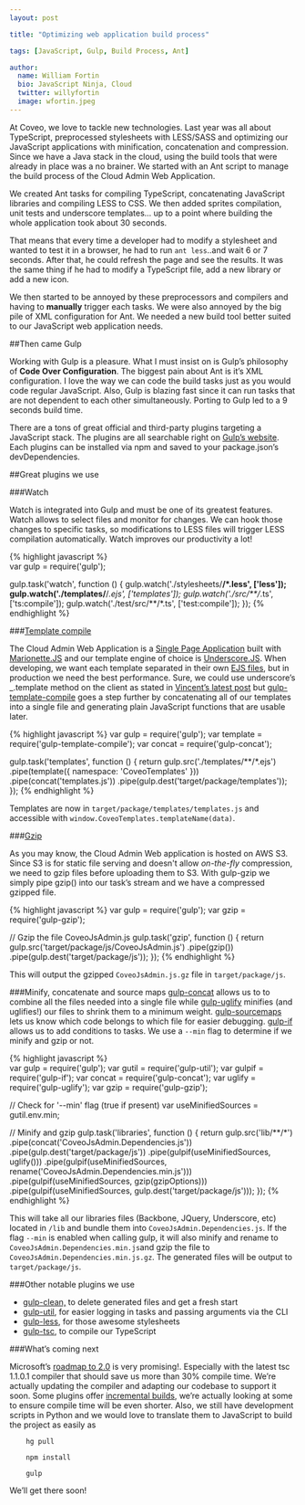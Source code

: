 ```yaml
---
layout: post

title: "Optimizing web application build process"

tags: [JavaScript, Gulp, Build Process, Ant]

author:
  name: William Fortin
  bio: JavaScript Ninja, Cloud
  twitter: willyfortin
  image: wfortin.jpeg
---
```


At Coveo, we love to tackle new technologies. Last year was all about TypeScript, preprocessed stylesheets with LESS/SASS and optimizing our JavaScript applications with minification, concatenation and compression. Since we have a Java stack in the cloud, using the build tools that were already in place was a no brainer. We started with an Ant script to manage the build process of the Cloud Admin Web Application.

<!-- more -->

We created Ant tasks for compiling TypeScript, concatenating JavaScript libraries and compiling LESS to CSS. We then added sprites compilation, unit tests and underscore templates... up to a point where building the whole application took about 30 seconds.

That means that every time a developer had to modify a stylesheet and wanted to test it in a browser, he had to run `ant less`..and wait 6 or 7 seconds. After that, he could refresh the page and see the results. It was the same thing if he had to modify a TypeScript file, add a new library or add a new icon.

We then started to be annoyed by these preprocessors and compilers and having to **manually** trigger each tasks. We were also annoyed by the big pile of XML configuration for Ant. We needed a new build tool better suited to our JavaScript web application needs.

##Then came Gulp

Working with Gulp is a pleasure. What I must insist on is Gulp’s philosophy of **Code Over Configuration**. The biggest pain about Ant is it’s XML configuration. I love the way we can code the build tasks just as you would code regular JavaScript. Also, Gulp is blazing fast since it can run tasks that are not dependent to each other simultaneously. Porting to Gulp led to a 9 seconds build time.

There are a tons of great official and third-party plugins targeting a JavaScript stack. The plugins are all searchable right on [Gulp’s website](http://gulpjs.com/plugins/). Each plugins can be installed via npm and saved to your package.json’s devDependencies.

##Great plugins we use

###Watch

Watch is integrated into Gulp and must be one of its greatest features. Watch allows to select files and monitor for changes. We can hook those changes to specific tasks, so modifications to LESS files will trigger LESS compilation automatically. Watch improves our productivity a lot!

{% highlight javascript %}   
var gulp = require('gulp');
    
gulp.task('watch', function () {
    gulp.watch('./stylesheets/**/*.less', ['less']);
    gulp.watch('./templates/**/*.ejs', ['templates']);
    gulp.watch('./src/**/*.ts', ['ts:compile']);
    gulp.watch('./test/src/**/*.ts', ['test:compile']);
});
{% endhighlight %}

###[Template compile](https://github.com/ingro/gulp-template-compile)

The Cloud Admin Web Application is a [Single Page Application](http://en.wikipedia.org/wiki/Single-page_application) built with [Marionette.JS](http://marionettejs.com/) and our template engine of choice is [Underscore.JS](http://underscorejs.org/). When developing, we want each template separated in their own [EJS files](http://www.embeddedjs.com/), but in production we need the best performance. Sure, we could use underscore’s _.template method on the client as stated in [Vincent’s latest post](http://source.coveo.com/2014/10/19/reusing-templates-underscore/) but [gulp-template-compile](https://github.com/ingro/gulp-template-compile) goes a step further by concatenating all of our templates into a single file and generating plain JavaScript functions that are usable later.

{% highlight javascript %}
var gulp = require('gulp');
var template = require('gulp-template-compile');
var concat = require('gulp-concat');
	
gulp.task('templates', function () {
     return gulp.src('./templates/**/*.ejs')
         .pipe(template({
             namespace: 'CoveoTemplates'
         }))
         .pipe(concat('templates.js'))
         .pipe(gulp.dest('target/package/templates'));
});
{% endhighlight %}

Templates are now in `target/package/templates/templates.js` and accessible with `window.CoveoTemplates.templateName(data)`.

###[Gzip](https://github.com/jstuckey/gulp-gzip)

As you may know, the Cloud Admin Web application is hosted on AWS S3. Since S3 is for static file serving and doesn't allow *on-the-fly* compression, we need to gzip files before uploading them to S3. With gulp-gzip we simply pipe gzip() into our task’s stream and we have a compressed gzipped file.

{% highlight javascript %}
var gulp = require('gulp');
var gzip = require('gulp-gzip');
    
// Gzip the file CoveoJsAdmin.js
gulp.task('gzip', function () {
    return gulp.src('target/package/js/CoveoJsAdmin.js')
    .pipe(gzip())
    .pipe(gulp.dest('target/package/js'));
});
{% endhighlight %}

This will output the gzipped `CoveoJsAdmin.js.gz` file in `target/package/js`.

###Minify, concatenate and source maps
[gulp-concat](https://github.com/ingro/gulp-template-compile) allows us to to combine all the files needed into a single file while [gulp-uglify](https://github.com/terinjokes/gulp-uglify/) minifies (and uglifies!) our files to shrink them to a minimum weight. [gulp-sourcemaps](https://github.com/floridoo/gulp-sourcemaps) lets us know which code belongs to which file for easier debugging.  [gulp-if](https://github.com/robrich/gulp-if) allows us to add conditions to tasks. We use a `--min` flag to determine if we minify and gzip or not.

{% highlight javascript %}    
var gulp = require('gulp');
var gutil = require('gulp-util');
var gulpif = require('gulp-if');
var concat = require('gulp-concat');
var uglify = require('gulp-uglify');
var gzip = require('gulp-gzip');
    
// Check for '--min' flag (true if present)
var useMinifiedSources = gutil.env.min;
    
// Minify and gzip
gulp.task('libraries', function () {
     return gulp.src('lib/**/*')
           .pipe(concat('CoveoJsAdmin.Dependencies.js'))
           .pipe(gulp.dest('target/package/js'))
           .pipe(gulpif(useMinifiedSources, uglify()))
           .pipe(gulpif(useMinifiedSources, rename('CoveoJsAdmin.Dependencies.min.js')))
           .pipe(gulpif(useMinifiedSources, gzip(gzipOptions)))
           .pipe(gulpif(useMinifiedSources, gulp.dest('target/package/js')));
});
{% endhighlight %}

This will take all our libraries files (Backbone, JQuery, Underscore, etc) located in `/lib` and bundle them into `CoveoJsAdmin.Dependencies.js`. If the flag `--min` is enabled when calling gulp, it will also minify and rename to `CoveoJsAdmin.Dependencies.min.js`and gzip the file to `CoveoJsAdmin.Dependencies.min.js.gz`. The generated files will be output to `target/package/js`.

###Other notable plugins we use
 - [gulp-clean,](https://github.com/peter-vilja/gulp-clean) to delete generated files and get a fresh start
 - [gulp-util](https://github.com/gulpjs/gulp-util), for easier logging in tasks and passing arguments via the CLI
 - [gulp-less](https://github.com/plus3network/gulp-less), for those awesome stylesheets
 - [gulp-tsc](https://github.com/kotas/gulp-tsc/), to compile our TypeScript

###What’s coming next

Microsoft’s [roadmap to 2.0](http://blogs.msdn.com/b/typescript/archive/2014/10/22/typescript-and-the-road-to-2-0.aspx) is very promising!. Especially with the latest tsc 1.1.0.1 compiler that should save us more than 30% compile time. We’re actually updating the compiler and adapting our codebase to support it soon. Some plugins offer [incremental builds](https://github.com/gulpjs/gulp/#incremental-builds), we’re actually looking at some to ensure compile time will be even shorter. Also, we still have development scripts in Python and we would love to translate them to JavaScript to build the project as easily as 

```
    hg pull
```

```
    npm install
```

```
    gulp
```

We’ll get there soon!

